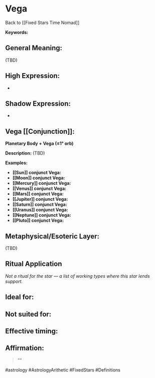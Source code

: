# Vega

Back to [[Fixed Stars Time Nomad]]

**Keywords:** 

## General Meaning:
(TBD)

## High Expression:
- 

## Shadow Expression:
- 

## Vega [[Conjunction]]:

**Planetary Body + Vega (≤1° orb)**

**Description:**
(TBD)

**Examples:**
- **[[Sun]] conjunct Vega:** 
- **[[Moon]] conjunct Vega:** 
- **[[Mercury]] conjunct Vega:** 
- **[[Venus]] conjunct Vega:** 
- **[[Mars]] conjunct Vega:** 
- **[[Jupiter]] conjunct Vega:** 
- **[[Saturn]] conjunct Vega:** 
- **[[Uranus]] conjunct Vega:** 
- **[[Neptune]] conjunct Vega:** 
- **[[Pluto]] conjunct Vega:** 

## Metaphysical/Esoteric Layer:
(TBD)

## Ritual Application
*Not a ritual for the star — a list of working types where this star lends support.*

**Ideal for:**
- 
**Not suited for:**
- 
**Effective timing:**
- 

## Affirmation:

> ""

#astrology #AstrologyArithetic #FixedStars #Definitions
